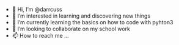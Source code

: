 - 👋 Hi, I’m @darrcuss
- 👀 I’m interested in learning and discovering new things
- 🌱 I’m currently learning the basics on how to code with pyhton3
- 💞️ I’m looking to collaborate on my school work
- 📫 How to reach me ...

<!---
darrcuss/darrcuss is a ✨ special ✨ repository because its `README.md` (this file) appears on your GitHub profile.
You can click the Preview link to take a look at your changes.
--->
